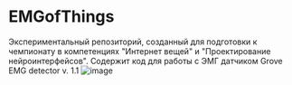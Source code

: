 # EMGofThings
Экспериментальный репозиторий, созданный для подготовки к чемпионату в компетенциях "Интернет вещей" и "Проектирование нейроинтерфейсов". Содержит код для работы с ЭМГ датчиком Grove EMG detector v. 1.1
![image](https://user-images.githubusercontent.com/35073893/227713918-5e97337a-c0ca-4f4e-8396-7f84987da3df.png)
